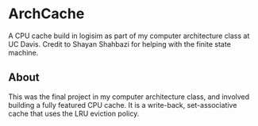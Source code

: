 # ArchCache

A CPU cache build in logisim as part of my computer architecture class at UC Davis.  Credit to Shayan Shahbazi for helping with the finite state machine.

## About
This was the final project in my computer architecture class, and involved building a fully featured CPU cache.  It is a write-back, set-associative cache that uses the LRU eviction policy.
